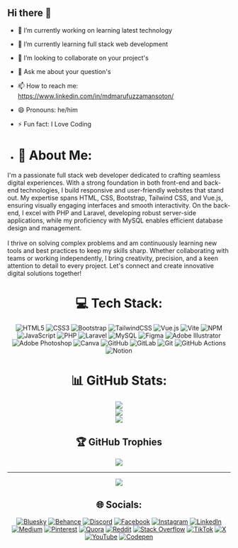 ## Hi there 👋

- 🔭 I’m currently working on learning latest technology
- 🌱 I’m currently learning full stack web development
- 👯 I’m looking to collaborate on your project's 
- 💬 Ask me about your question's
- 📫 How to reach me: https://www.linkedin.com/in/mdmarufuzzamansoton/
- 😄 Pronouns: he/him
- ⚡ Fun fact: I Love Coding

- # 💫 About Me:
I'm a passionate full stack web developer dedicated to crafting seamless digital experiences. With a strong foundation in both front-end and back-end technologies, I build responsive and user-friendly websites that stand out. My expertise spans HTML, CSS, Bootstrap, Tailwind CSS, and Vue.js, ensuring visually engaging interfaces and smooth interactivity. On the back-end, I excel with PHP and Laravel, developing robust server-side applications, while my proficiency with MySQL enables efficient database design and management.<br><br>I thrive on solving complex problems and am continuously learning new tools and best practices to keep my skills sharp. Whether collaborating with teams or working independently, I bring creativity, precision, and a keen attention to detail to every project. Let's connect and create innovative digital solutions together!


<div align="center">

# 💻 Tech Stack:
![HTML5](https://img.shields.io/badge/html5-%23E34F26.svg?style=for-the-badge&logo=html5&logoColor=white) ![CSS3](https://img.shields.io/badge/css3-%231572B6.svg?style=for-the-badge&logo=css3&logoColor=white) ![Bootstrap](https://img.shields.io/badge/bootstrap-%238511FA.svg?style=for-the-badge&logo=bootstrap&logoColor=white) ![TailwindCSS](https://img.shields.io/badge/tailwindcss-%2338B2AC.svg?style=for-the-badge&logo=tailwind-css&logoColor=white) ![Vue.js](https://img.shields.io/badge/vue.js-%2335495e.svg?style=for-the-badge&logo=vuedotjs&logoColor=%234FC08D) ![Vite](https://img.shields.io/badge/vite-%23646CFF.svg?style=for-the-badge&logo=vite&logoColor=white) ![NPM](https://img.shields.io/badge/NPM-%23CB3837.svg?style=for-the-badge&logo=npm&logoColor=white) ![JavaScript](https://img.shields.io/badge/javascript-%23323330.svg?style=for-the-badge&logo=javascript&logoColor=%23F7DF1E) ![PHP](https://img.shields.io/badge/php-%23777BB4.svg?style=for-the-badge&logo=php&logoColor=white) ![Laravel](https://img.shields.io/badge/laravel-%23FF2D20.svg?style=for-the-badge&logo=laravel&logoColor=white) ![MySQL](https://img.shields.io/badge/mysql-4479A1.svg?style=for-the-badge&logo=mysql&logoColor=white) ![Figma](https://img.shields.io/badge/figma-%23F24E1E.svg?style=for-the-badge&logo=figma&logoColor=white) ![Adobe Illustrator](https://img.shields.io/badge/adobe%20illustrator-%23FF9A00.svg?style=for-the-badge&logo=adobe%20illustrator&logoColor=white) ![Adobe Photoshop](https://img.shields.io/badge/adobe%20photoshop-%2331A8FF.svg?style=for-the-badge&logo=adobe%20photoshop&logoColor=white) ![Canva](https://img.shields.io/badge/Canva-%2300C4CC.svg?style=for-the-badge&logo=Canva&logoColor=white) ![GitHub](https://img.shields.io/badge/github-%23121011.svg?style=for-the-badge&logo=github&logoColor=white) ![GitLab](https://img.shields.io/badge/gitlab-%23181717.svg?style=for-the-badge&logo=gitlab&logoColor=white) ![Git](https://img.shields.io/badge/git-%23F05033.svg?style=for-the-badge&logo=git&logoColor=white) ![GitHub Actions](https://img.shields.io/badge/github%20actions-%232671E5.svg?style=for-the-badge&logo=githubactions&logoColor=white) ![Notion](https://img.shields.io/badge/Notion-%23000000.svg?style=for-the-badge&logo=notion&logoColor=white)
</div>

<div align="center">

# 📊 GitHub Stats:
![](https://github-readme-stats.vercel.app/api?username=marufuzzamansoton-md&theme=neon&hide_border=true&include_all_commits=false&count_private=false)<br/>
![](https://nirzak-streak-stats.vercel.app/?user=marufuzzamansoton-md&theme=neon&hide_border=true)<br/>
![](https://github-readme-stats.vercel.app/api/top-langs/?username=marufuzzamansoton-md&theme=neon&hide_border=true&include_all_commits=false&count_private=false&layout=compact)
</div>

<div align="center">

## 🏆 GitHub Trophies
![](https://github-profile-trophy.vercel.app/?username=marufuzzamansoton-md&theme=radical&no-frame=true&no-bg=true&margin-w=4)

---
[![](https://visitcount.itsvg.in/api?id=marufuzzamansoton-md&icon=0&color=0)](https://visitcount.itsvg.in)

<!-- Proudly created with GPRM ( https://gprm.itsvg.in ) -->
</div>

<div align="center">

## 🌐 Socials:
[![Bluesky](https://img.shields.io/badge/bluesky-0285FF?style=for-the-badge&logo=bluesky&logoColor=%23FFFFFF)](https://bsky.app/profile/f-lex.bsky.social) [![Behance](https://img.shields.io/badge/Behance-1769ff?logo=behance&logoColor=white)](https://behance.net/mdmarufuzzamansoton) [![Discord](https://img.shields.io/badge/Discord-%237289DA.svg?logo=discord&logoColor=white)](https://discord.gg/https://discord.gg/ZwePjqHD) [![Facebook](https://img.shields.io/badge/Facebook-%231877F2.svg?logo=Facebook&logoColor=white)](https://facebook.com/maruf.uzzaman.452) [![Instagram](https://img.shields.io/badge/Instagram-%23E4405F.svg?logo=Instagram&logoColor=white)](https://instagram.com/@MARUF_UZZAMAN) [![LinkedIn](https://img.shields.io/badge/LinkedIn-%230077B5.svg?logo=linkedin&logoColor=white)](https://linkedin.com/in/mdmarufuzzamansoton) [![Medium](https://img.shields.io/badge/Medium-12100E?logo=medium&logoColor=white)](https://medium.com/@@marufuzzamansoton-md) [![Pinterest](https://img.shields.io/badge/Pinterest-%23E60023.svg?logo=Pinterest&logoColor=white)](https://pinterest.com/marufuzzamansotonmd) [![Quora](https://img.shields.io/badge/Quora-%23B92B27.svg?logo=Quora&logoColor=white)](https://quora.com/profile/https://www.quora.com/profile/F-LEX-5) [![Reddit](https://img.shields.io/badge/Reddit-%23FF4500.svg?logo=Reddit&logoColor=white)](https://reddit.com/user/marufuzzamansoton_md) [![Stack Overflow](https://img.shields.io/badge/-Stackoverflow-FE7A16?logo=stack-overflow&logoColor=white)](https://stackoverflow.com/users/29974950) [![TikTok](https://img.shields.io/badge/TikTok-%23000000.svg?logo=TikTok&logoColor=white)](https://tiktok.com/@@FLEX_X3D) [![X](https://img.shields.io/badge/X-black.svg?logo=X&logoColor=white)](https://x.com/@maruf_soto72670) [![YouTube](https://img.shields.io/badge/YouTube-%23FF0000.svg?logo=YouTube&logoColor=white)](https://youtube.com/@UC_-CxgPDAi5XOSXVyxO_Vfw) [![Codepen](https://img.shields.io/badge/Codepen-000000?logo=codepen&logoColor=white)](https://codepen.io/@FLEX-X3D) 
</div>
